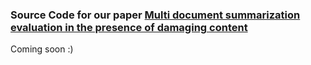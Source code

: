 ### Source Code for our paper [Multi document summarization evaluation in the presence of damaging content](https://www.amazon.science/publications/multi-document-summarization-evaluation-in-the-presence-of-damaging-content)

Coming soon :)

